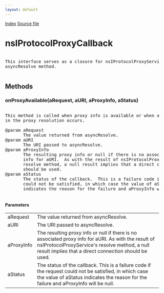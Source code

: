 ```yaml
---
layout: default
---
```

<div id='links'><a href="../index.html">Index</a>
<a href="http://dxr.mozilla.org/mozilla-central/source/netwerk/base/public/nsIProtocolProxyCallback.idl">Source file</a>
</div>

# nsIProtocolProxyCallback #
<pre>  
This interface serves as a closure for nsIProtocolProxyService's  
asyncResolve method.  
  
</pre>
## Methods ##

### onProxyAvailable(aRequest, aURI, aProxyInfo, aStatus) ###
<pre>  
This method is called when proxy info is available or when an error  
in the proxy resolution occurs.  
  
@param aRequest  
       The value returned from asyncResolve.  
@param aURI  
       The URI passed to asyncResolve.  
@param aProxyInfo  
       The resulting proxy info or null if there is no associated proxy  
       info for aURI.  As with the result of nsIProtocolProxyService's  
       resolve method, a null result implies that a direct connection  
       should be used.  
@param aStatus  
       The status of the callback.  This is a failure code if the request  
       could not be satisfied, in which case the value of aStatus  
       indicates the reason for the failure and aProxyInfo will be null.  
  
</pre>
#### Parameters ####

<table>

<tr>
<td>aRequest</td>
<td>       The value returned from asyncResolve.  
</td>
</tr>

<tr>
<td>aURI</td>
<td>       The URI passed to asyncResolve.  
</td>
</tr>

<tr>
<td>aProxyInfo</td>
<td>       The resulting proxy info or null if there is no associated proxy  
       info for aURI.  As with the result of nsIProtocolProxyService's  
       resolve method, a null result implies that a direct connection  
       should be used.  
</td>
</tr>

<tr>
<td>aStatus</td>
<td>       The status of the callback.  This is a failure code if the request  
       could not be satisfied, in which case the value of aStatus  
       indicates the reason for the failure and aProxyInfo will be null.  
</td>
</tr>

</table>
